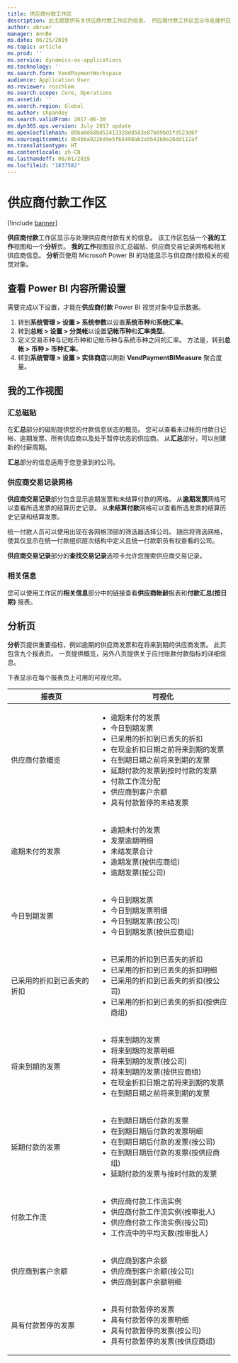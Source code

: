 ```yaml
---
title: 供应商付款工作区
description: 此主题提供有关供应商付款工作区的信息。 供应商付款工作区显示与处理供应商付款有关的信息。
author: abruer
manager: AnnBe
ms.date: 06/25/2019
ms.topic: article
ms.prod: ''
ms.service: dynamics-ax-applications
ms.technology: ''
ms.search.form: VendPaymentWorkspace
audience: Application User
ms.reviewer: roschlom
ms.search.scope: Core, Operations
ms.assetid: ''
ms.search.region: Global
ms.author: shpandey
ms.search.validFrom: 2017-06-30
ms.dyn365.ops.version: July 2017 update
ms.openlocfilehash: 89ba0d68bd52413328dd583e87b09b01fd523d6f
ms.sourcegitcommit: 8b4b6a9226d4e5f66498ab2a5b4160e26dd112af
ms.translationtype: HT
ms.contentlocale: zh-CN
ms.lasthandoff: 08/01/2019
ms.locfileid: "1837582"
---
```

# <a name="vendor-payments-workspace"></a>供应商付款工作区

[!include [banner](../includes/banner.md)]

**供应商付款**工作区显示与处理供应商付款有关的信息。 该工作区包括一个**我的工作**视图和一个**分析**页。 **我的工作**视图显示汇总磁贴、供应商交易记录网格和相关供应商信息。 **分析**页使用 Microsoft Power BI 的功能显示与供应商付款相关的视觉对象。

## <a name="setup-needed-to-view-power-bi-content"></a>查看 Power BI 内容所需设置

需要完成以下设置，才能在**供应商付款** Power BI 视觉对象中显示数据。
1. 转到**系统管理 > 设置 > 系统参数**以设置**系统币种**和**系统汇率**。
2. 转到**总帐 > 设置 > 分类帐**以设置**记帐币种**和**汇率类型**。 
2. 定义交易币种与记帐币种和记帐币种与系统币种之间的汇率。 方法是，转到**总帐 > 币种 > 币种汇率**。
3. 转到**系统管理 > 设置 > 实体商店**以刷新 **VendPaymentBIMeasure** 聚合度量。 

## <a name="my-work-view"></a>我的工作视图

### <a name="summary-tiles"></a>汇总磁贴

在**汇总**部分的磁贴提供您的付款信息状态的概览。 您可以查看未过帐的付款日记帐、逾期发票、所有供应商以及处于暂停状态的供应商。 从**汇总**部分，可以创建新的付薪周期。

**汇总**部分的信息适用于您登录到的公司。

### <a name="vendor-transactions-grids"></a>供应商交易记录网格

**供应商交易记录**部分包含显示逾期发票和未结算付款的网格。 从**逾期发票**网格可以查看所选发票的结算历史记录。 从**未结算付款**网格可以查看所选发票的结算历史记录和结算发票。

统一付款人员可以使用出现在各网格顶部的筛选器选择公司。 随后将筛选网格，使其仅显示在统一付款组织层次结构中定义且统一付款职员有权查看的公司。

**供应商交易记录**部分的**查找交易记录**选项卡允许您搜索供应商交易记录。

### <a name="related-information"></a>相关信息

您可以使用工作区的**相关信息**部分中的链接查看**供应商帐龄**报表和**付款汇总(按日期)** 报表。

## <a name="analytics-page"></a>分析页

**分析**页提供重要指标，例如逾期的供应商发票和在将来到期的供应商发票。 此页包含九个报表页。 一页提供概览，另外八页提供关于应付账款付款指标的详细信息。

下表显示在每个报表页上可用的可视化项。


|            报表页            |                                                                                                                                                                                可视化                                                                                                                                                                                |
|-----------------------------------|-----------------------------------------------------------------------------------------------------------------------------------------------------------------------------------------------------------------------------------------------------------------------------------------------------------------------------------------------------------------------------|
|     供应商付款概览      | <ul><li>逾期未付的发票</li><li>今日到期发票</li><li>已采用的折扣到已丢失的折扣</li><li>在现金折扣日期之前将来到期的发票</li><li>在到期日期之前将来到期的发票</li><li>延期付款的发票到按时付款的发票</li><li>付款工作流分配</li><li>供应商到客户余额</li><li>具有付款暂停的未结发票</li></ul> |
|         逾期未付的发票         |                                                                                             <ul><li>逾期未付的发票</li><li>发票逾期明细</li><li>未结发票合计</li><li>逾期发票(按供应商组)</li><li>逾期发票(按公司)</li></ul>                                                                                              |
|        今日到期发票         |                                                                                                         <ul><li>今日到期发票</li><li>今日到期发票明细</li><li>今日到期发票(按公司)</li><li>今日到期发票(按供应商组)</li></ul>                                                                                                          |
| 已采用的折扣到已丢失的折扣 |                                                                             <ul><li>已采用的折扣到已丢失的折扣</li><li>已采用的折扣到已丢失的折扣明细</li><li>已采用的折扣到已丢失的折扣(按公司)</li><li>已采用的折扣到已丢失的折扣(按供应商组)</li></ul>                                                                              |
|      将来到期的发票       |                                                 <ul><li>将来到期的发票</li><li>将来到期的发票明细</li><li>将来到期的发票(按公司)</li><li>将来到期的发票(按供应商组)</li><li>在现金折扣日期之前将来到期的发票</li><li>在到期日期之前将来到期的发票</li></ul>                                                  |
|        延期付款的发票         |                                                         <ul><li>在到期日期后付款的发票</li><li>在到期日期后付款的发票明细</li><li>在到期日期后付款的发票(按公司)</li><li>在到期日期后付款的发票(按供应商组)</li><li>延期付款的发票与按时付款的发票</li></ul>                                                          |
|         付款工作流          |                                                                                <ul><li>供应商付款工作流实例</li><li>供应商付款工作流实例(按审批人)</li><li>供应商付款工作流实例(按公司)</li><li>工作流中的平均天数(按审批人)</li></ul>                                                                                |
|    供应商到客户余额     |                                                                                                                   <ul><li>供应商到客户余额</li><li>供应商到客户余额(按公司)</li><li>供应商到客户余额明细</li></ul>                                                                                                                    |
|    具有付款暂停的发票     |                                                                                         <ul><li>具有付款暂停的发票</li><li>具有付款暂停的发票明细</li><li>具有付款暂停的发票(按公司)</li><li>具有付款暂停的发票(按供应商组)</li></ul>                                                                                          |

